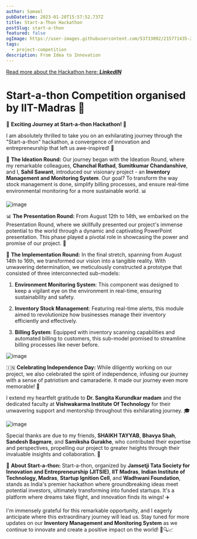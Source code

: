 ```yaml
---
author: Samael
pubDatetime: 2023-01-20T15:57:52.737Z
title: Start-a-Thon Hackathon
postSlug: start-a-thon
featured: false
ogImage: https://user-images.githubusercontent.com/53733092/215771435-25408246-2309-4f8b-a781-1f3d93bdf0ec.png
tags:
  - project-competition
description: From Idea to Innovation
---
```


[Read more about the Hackathon here: _**LinkedIN**_](https://www.linkedin.com/posts/sahil-sawant-its-31aug_startathon-innovation-entrepreneurship-activity-7099081392419995648-475T?utm_source=share&utm_medium=member_desktop)

# Start-a-thon Competition organised by IIT-Madras 🔧

🚀 **Exciting Journey at Start-a-thon Hackathon! 🚀**

I am absolutely thrilled to take you on an exhilarating journey through the "Start-a-thon" hackathon, a convergence of innovation and entrepreneurship that left us awe-inspired! 🌟

🌟 **The Ideation Round:** Our journey began with the Ideation Round, where my remarkable colleagues, **Chanchal Rathad**, **Sumitkumar Chandanshive**, and I, **Sahil Sawant**, introduced our visionary project - an **Inventory Management and Monitoring System**. Our goal? To transform the way stock management is done, simplify billing processes, and ensure real-time environmental monitoring for a more sustainable world. 📊

![image](https://github.com/Auriel3003/samael/assets/103866475/5816dd17-7c5f-48dd-a277-8cf955bc46d0)


📊 **The Presentation Round:** From August 12th to 14th, we embarked on the Presentation Round, where we skillfully presented our project's immense potential to the world through a dynamic and captivating PowerPoint presentation. This phase played a pivotal role in showcasing the power and promise of our project. 🔧

🔧 **The Implementation Round:** In the final stretch, spanning from August 14th to 16th, we transformed our vision into a tangible reality. With unwavering determination, we meticulously constructed a prototype that consisted of three interconnected sub-models:

1. **Environment Monitoring System**: This component was designed to keep a vigilant eye on the environment in real-time, ensuring sustainability and safety.
   
2. **Inventory Stock Management**: Featuring real-time alerts, this module aimed to revolutionize how businesses manage their inventory efficiently and effectively.
   
3. **Billing System**: Equipped with inventory scanning capabilities and automated billing to customers, this sub-model promised to streamline billing processes like never before.

![image](https://github.com/Auriel3003/samael/assets/103866475/80fa8c0a-10b3-48e3-bf61-e3b1ccc0fc8e)

🇮🇳 **Celebrating Independence Day:** While diligently working on our project, we also celebrated the spirit of independence, infusing our journey with a sense of patriotism and camaraderie. It made our journey even more memorable! 🙏

I extend my heartfelt gratitude to **Dr. Sangita Kurundkar madam** and the dedicated faculty at **Vishwakarma Institute Of Technology** for their unwavering support and mentorship throughout this exhilarating journey. 🎓

![image](https://github.com/Auriel3003/samael/assets/103866475/a65bcd96-dc33-41ce-903a-1267b4bfbd9e)


Special thanks are due to my friends, **SHAIKH TAYYAB**, **Bhavya Shah**, **Sandesh Bagmare**, and **Samiksha Gurakhe**, who contributed their expertise and perspectives, propelling our project to greater heights through their invaluable insights and collaboration. 🤝

🚀 **About Start-a-thon:** Start-a-thon, organized by **Jamsetji Tata Society for Innovation and Entrepreneurship (JITSIE)**, **IIT Madras**, **Indian Institute of Technology, Madras**, **Startup Ignition Cell**, and **Wadhwani Foundation**, stands as India's premier hackathon where groundbreaking ideas meet potential investors, ultimately transforming into funded startups. It's a platform where dreams take flight, and innovation finds its wings! ✈️

I'm immensely grateful for this remarkable opportunity, and I eagerly anticipate where this extraordinary journey will lead us. Stay tuned for more updates on our **Inventory Management and Monitoring System** as we continue to innovate and create a positive impact on the world! 💼🔍📈
